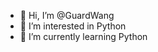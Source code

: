 - 👋 Hi, I’m @GuardWang
- 👀 I’m interested in Python
- 🌱 I’m currently learning Python

<!---
GuardWang/GuardWang is a ✨ special ✨ repository because its `README.md` (this file) appears on your GitHub profile.
You can click the Preview link to take a look at your changes.
--->
